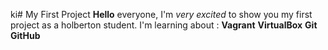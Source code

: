 ki# My First Project
**Hello** everyone, I'm *very excited* to show you my first project as a holberton student. I'm learning about : **Vagrant** **VirtualBox** **Git** **GitHub**
